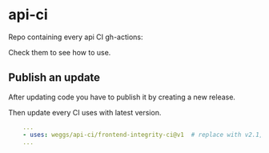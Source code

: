 # api-ci

Repo containing every api CI gh-actions:

Check them to see how to use.

## Publish an update

After updating code you have to publish it by creating a new release.

Then update every CI uses with latest version.

```yaml
    ...
    - uses: weggs/api-ci/frontend-integrity-ci@v1  # replace with v2.1, v3, etc...
    ...

```
